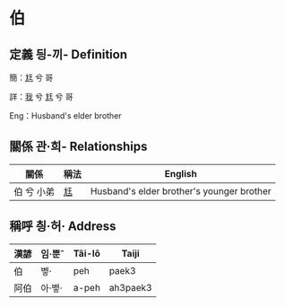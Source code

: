 # 伯
## 定義 딍-끼- Definition
簡：[尪](member17.md) 兮 哥

詳：[我](member1.md) 兮 [尪](member17.md) 兮 哥

Eng：Husband's elder brother

## 關係 관·희- Relationships

關係 | 稱法 | English
--- | --- | --- 
伯 兮 小弟 | [尪](member17.md) | Husband's elder brother's younger brother


## 稱呼 칑·허· Address

漢諺 | 임·뿐ˆ | Tâi-lô | Taiji
--- | --- | --- | --- 
伯 | 벻· | peh | paek3 
阿伯 | 아·벻· | a-peh | ah3paek3 
